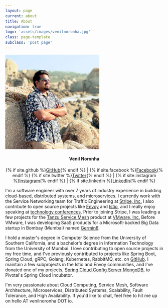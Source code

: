 ```yaml
---
layout: page
current: about
title: About
navigation: true
logo: 'assets/images/venilnoronha.jpg'
class: page-template
subclass: 'post page'
---
```

<img class="author-profile-image" src="/assets/images/venilnoronha.jpg" alt="Venil Noronha" style="width: 300px; height: 300px;" />

<h4 style="text-align: center;">Venil Noronha</h4>
<p style="text-align: center;">
    {% if site.github %}<a href="https://github.com/{{ site.github }}" target="_blank" rel="noopener">GitHub</a>{% endif %} |
    {% if site.facebook %}<a href="https://facebook.com/{{ site.facebook }}" target="_blank" rel="noopener">Facebook</a>{% endif %}
    {% if site.twitter %}<a href="https://twitter.com/{{ site.twitter }}" target="_blank" rel="noopener">Twitter</a>{% endif %} |
    {% if site.instagram %}<a href="https://instagram.com/{{ site.instagram }}" target="_blank" rel="noopener">Instagram</a>{% endif %} |
    {% if site.linkedin %}<a href="https://linkedin.com/in/{{ site.linkedin }}" target="_blank" rel="noopener">LinkedIn</a>{% endif %}
</p>

I'm a software engineer with over 7 years of industry experience in building
cloud-based, distributed systems, and microservices. I currently work with the
Service Networking team for Traffic Engineering at [Stripe, Inc.][stripe] I also
contribute to open source projects like [Envoy][envoy] and [Istio][istio], and I
really enjoy speaking at [technology conferences][talks]. Prior to joining
Stripe, I was leading a few projects for the [Tanzu Service Mesh][tsm] product
at [VMware, Inc.][vmware] Before VMware, I was developing SaaS products for a
Microsoft-backed Big Data startup in Bombay (Mumbai) named [Germin8][g8].

[stripe]: https://stripe.com
[envoy]: https://github.com/envoyproxy/envoy
[istio]: https://github.com/istio/istio
[talks]: /talks
[tsm]: https://pages.cloud.vmware.com/vmware-nsx-service-mesh
[vmware]: https://www.vmware.com
[g8]: https://germin8.com

I hold a master's degree in Computer Science from the University of Southern
California, and a bachelor's degree in Information Technology from the
University of Mumbai. I love contributing to open source projects in my free
time, and I've previously contributed to projects like Spring Boot, Spring
Cloud, gRPC, Golang, Kubernetes, RabbitMQ, etc. on [GitHub][github]. I maintain
a few subprojects in the Istio and Envoy communities, and I've donated one of my
projects, [Spring Cloud Config Server MongoDB][spring], to Pivotal's Spring
Cloud Incubator.

[github]: https://github.com/venilnoronha
[spring]: https://github.com/spring-cloud-incubator/spring-cloud-config-server-mongodb

I'm very passionate about Cloud Computing, Service Mesh, Software Architecture,
Microservices, Distributed Systems, Scalability, Fault Tolerance, and High
Availability. If you'd like to chat, feel free to hit me up on hello AT
venilnoronha DOT io.

